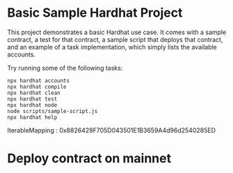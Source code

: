 # Basic Sample Hardhat Project

This project demonstrates a basic Hardhat use case. It comes with a sample contract, a test for that contract, a sample script that deploys that contract, and an example of a task implementation, which simply lists the available accounts.

Try running some of the following tasks:

```shell
npx hardhat accounts
npx hardhat compile
npx hardhat clean
npx hardhat test
npx hardhat node
node scripts/sample-script.js
npx hardhat help
```
IterableMapping : 0x8826429F705D043501E1B3659A4d96d2540285ED

# Deploy contract on mainnet
<!-- npx hardhat --network main run .\scripts\deploy.CryptoPositive.js -->
<!-- npx hardhat verify 0xDB2E43DEaE0b35f426631F7d80a33b01D160B136 --libraries .\library\rematic.js --network main -->